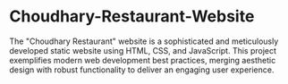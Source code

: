 # Choudhary-Restaurant-Website
The "Choudhary Restaurant" website is a sophisticated and meticulously developed static website using HTML, CSS, and JavaScript. This project exemplifies modern web development best practices, merging aesthetic design with robust functionality to deliver an engaging user experience.
